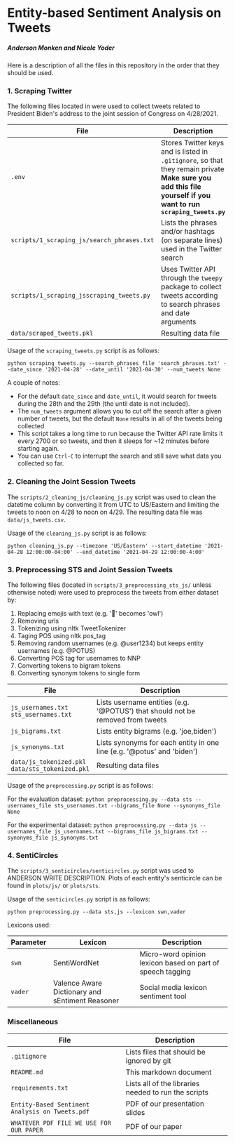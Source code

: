 # Entity-based Sentiment Analysis on Tweets
##### Anderson Monken and Nicole Yoder

Here is a description of all the files in this repository in the order that they should be used.

### 1. Scraping Twitter
The following files located in were used to collect tweets related to President Biden's address to the joint session of Congress on 4/28/2021.

|File                                      | Description         |
|----------------------------------------- | ------------------- |
|`.env`                                    | Stores Twitter keys and is listed in `.gitignore`, so that they remain private <br />**Make sure you add this file yourself if you want to run `scraping_tweets.py`** |
|`scripts/1_scraping_js/search_phrases.txt`| Lists the phrases and/or hashtags (on separate lines) used in the Twitter search |
|`scripts/1_scraping_jsscraping_tweets.py` | Uses Twitter API through the `tweepy` package to collect tweets according to search phrases and date arguments |
|`data/scraped_tweets.pkl`                 | Resulting data file |

Usage of the `scraping_tweets.py` script is as follows:

`python scraping_tweets.py --search_phrases_file 'search_phrases.txt' --date_since '2021-04-28' --date_until '2021-04-30' --num_tweets None`

A couple of notes:
- For the default `date_since` and `date_until`, it would search for tweets during the 28th and the 29th (the until date is not included).
- The `num_tweets` argument allows you to cut off the search after a given number of tweets, but the default `None` results in all of the tweets being collected
- This script takes a long time to run because the Twitter API rate limits it every 2700 or so tweets, and then it sleeps for ~12 minutes before starting again.
- You can use `Ctrl-C` to interrupt the search and still save what data you collected so far.


### 2. Cleaning the Joint Session Tweets
The `scripts/2_cleaning_js/cleaning_js.py` script was used to clean the datetime column by converting it from UTC to US/Eastern and limiting the tweets to noon on 4/28 to noon on 4/29. The resulting data file was `data/js_tweets.csv`.

Usage of the `cleaning_js.py` script is as follows:

`python cleaning_js.py --timezone 'US/Eastern' --start_datetime '2021-04-28 12:00:00-04:00' --end_datetime '2021-04-29 12:00:00-4:00'`


### 3. Preprocessing STS and Joint Session Tweets
The following files (located in `scripts/3_preprocessing_sts_js/` unless otherwise noted) were used to preprocess the tweets from either dataset by:
1. Replacing emojis with text (e.g. '🦉' becomes 'owl')
2. Removing urls
3. Tokenizing using nltk TweetTokenizer
4. Taging POS using nltk pos_tag
5. Removing random usernames (e.g. @user1234) but keeps entity usernames (e.g. @POTUS)
6. Converting POS tag for usernames to NNP
7. Converting tokens to bigram tokens
8. Converting synonym tokens to single form

|File                                               | Description         |
|-------------------------------------------------- | ------------------- |
|`js_usernames.txt`<br>`sts_usernames.txt`          | Lists username entities (e.g. '@POTUS') that should not be removed from tweets |
|`js_bigrams.txt`                                   | Lists entity bigrams (e.g. 'joe,biden') |
|`js_synonyms.txt`                                  | Lists synonyms for each entity in one line (e.g. '@potus' and 'biden') |
|`data/js_tokenized.pkl`<br>`data/sts_tokenized.pkl`| Resulting data files |

Usage of the `preprocessing.py` script is as follows:

For the evaluation dataset:
`python preprocessing.py --data sts --usernames_file sts_usernames.txt --bigrams_file None --synonyms_file None`

For the experimental dataset:
`python preprocessing.py --data js --usernames_file js_usernames.txt --bigrams_file js_bigrams.txt --synonyms_file js_synonyms.txt`


### 4. SentiCircles
The `scripts/3_senticircles/senticircles.py` script was used to ANDERSON WRITE DESCRIPTION. Plots of each entity's senticircle can be found in `plots/js/` or `plots/sts`.

Usage of the `senticircles.py` script is as follows:

`python preprocessing.py --data sts,js --lexicon swn,vader`

Lexicons used:

|Parameter|Lexicon|Description|
|---------- | ------------------- | ------------------- |
|`swn`|SentiWordNet|Micro-word opinion lexicon based on part of speech tagging|
|`vader`|Valence Aware Dictionary and sEntiment Reasoner| Social media lexicon sentiment tool|

### Miscellaneous
|File                                           | Description         |
|---------------------------------------------- | ------------------- |
|`.gitignore`                                   | Lists files that should be ignored by git |
|`README.md`                                    | This markdown document |
|`requirements.txt`                             | Lists all of the libraries needed to run the scripts |
|`Entity-Based Sentiment Analysis on Tweets.pdf`| PDF of our presentation slides |
|`WHATEVER PDF FILE WE USE FOR OUR PAPER`       | PDF of our paper |
